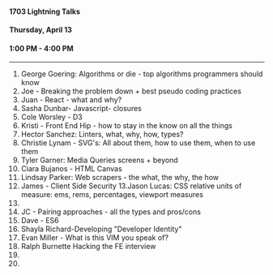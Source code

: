 #### 1703 Lightning Talks
#### Thursday, April 13
#### 1:00 PM - 4:00 PM

-----------------------------------------
1. George Goering: Algorithms or die - top algorithms programmers should know
2. Joe - Breaking the problem down + best pseudo coding practices
3. Juan - React - what and why?
4. Sasha Dunbar- Javascript- closures
5. Cole Worsley - D3
6. Kristi - Front End Hip - how to stay in the know on all the things
7. Hector Sanchez: Linters, what, why, how, types?
8. Christie Lynam - SVG's: All about them, how to use them, when to use them
9. Tyler Garner: Media Queries screens + beyond
10. Ciara Bujanos - HTML Canvas
11. Lindsay Parker: Web scrapers - the what, the why, the how
12. James - Client Side Security
13.Jason Lucas: CSS relative units of measure: ems, rems, percentages, viewport measures
14.
13. JC - Pairing approaches - all the types and pros/cons
14. Dave - ES6
15. Shayla Richard-Developing "Developer Identity"
16. Evan Miller - What is this VIM you speak of?
17. Ralph Burnette Hacking the FE interview
18.
19.
